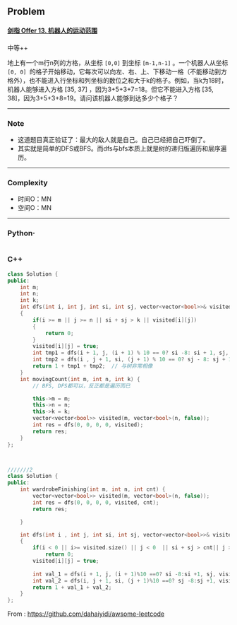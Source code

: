 ## Problem

#### [剑指 Offer 13. 机器人的运动范围](https://leetcode-cn.com/problems/ji-qi-ren-de-yun-dong-fan-wei-lcof/)

中等++

地上有一个m行n列的方格，从坐标 `[0,0]` 到坐标 `[m-1,n-1]` 。一个机器人从坐标 `[0, 0] `的格子开始移动，它每次可以向左、右、上、下移动一格（不能移动到方格外），也不能进入行坐标和列坐标的数位之和大于k的格子。例如，当k为18时，机器人能够进入方格 [35, 37] ，因为3+5+3+7=18。但它不能进入方格 [35, 38]，因为3+5+3+8=19。请问该机器人能够到达多少个格子？

------

### Note

- 这道题目真正验证了：最大的敌人就是自己。自己已经把自己吓倒了。
- 其实就是简单的DFS或BFS。而dfs与bfs本质上就是树的递归版遍历和层序遍历。

------

### Complexity

- 时间O：MN
- 空间O：MN

------

### Python·

```python

```

### C++

```C++
class Solution {
public:
    int m;
    int n;
    int k;
    int dfs(int i, int j, int si, int sj, vector<vector<bool>>& visited)
    {
        if(i >= m || j >= n || si + sj > k || visited[i][j])
        {
            return 0;
        }
        visited[i][j] = true;
        int tmp1 = dfs(i + 1, j, (i + 1) % 10 == 0? si -8: si + 1, sj, visited);
        int tmp2 = dfs(i , j + 1, si, (j + 1) % 10 == 0? sj - 8: sj + 1, visited);
        return 1 + tmp1 + tmp2;  // 与树非常相像
    }
    int movingCount(int m, int n, int k) {
        // BFS, DFS都可以，反正都是遍历而已

        this->m = m;
        this->n = n;
        this->k = k;
        vector<vector<bool>> visited(m, vector<bool>(n, false));
        int res = dfs(0, 0, 0, 0, visited);
        return res;
    }
};



///////2
class Solution {
public:
    int wardrobeFinishing(int m, int n, int cnt) {
        vector<vector<bool>> visited(m, vector<bool>(n, false));
        int res = dfs(0, 0, 0, 0, visited, cnt);
        return res;       

    }

    int dfs(int i , int j, int si, int sj, vector<vector<bool>>& visited, const int cnt)
    {
        if(i < 0 || i>= visited.size() || j < 0  || si + sj > cnt|| j >=visited[0].size() || visited[i][j])
            return 0;
        visited[i][j] = true;
        
        int val_1 = dfs(i + 1, j, (i + 1)%10 ==0? si -8:si +1, sj, visited, cnt);
        int val_2 = dfs(i, j + 1, si, (j + 1)%10 ==0? sj -8:sj +1, visited, cnt);
        return 1 + val_1 + val_2;
    }
};
```



From : https://github.com/dahaiyidi/awsome-leetcode
